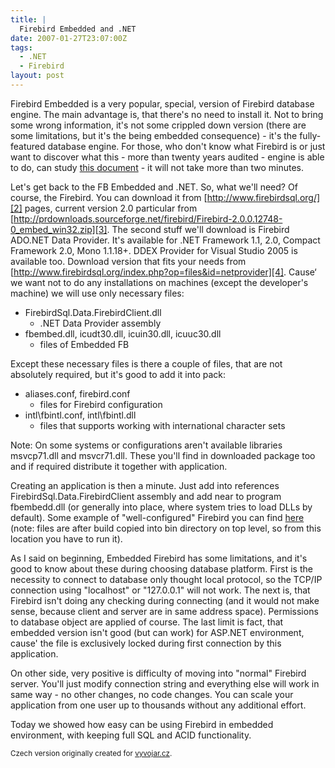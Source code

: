 ```yaml
---
title: |
  Firebird Embedded and .NET
date: 2007-01-27T23:07:00Z
tags:
  - .NET
  - Firebird
layout: post
---
```

Firebird Embedded is a very popular, special, version of Firebird database engine. The main advantage is, that there's no need to install it. Not to bring some wrong information, it's not some crippled down version (there are some limitations, but it's the being embedded consequence) - it's the fully-featured database engine. For those, who don't know what Firebird is or just want to discover what this - more than twenty years audited - engine is able to do, can study [this document][1] - it will not take more than two minutes.

Let's get back to the FB Embedded and .NET. So, what we'll need? Of course, the Firebird. You can download it from [http://www.firebirdsql.org/][2] pages, current version 2.0 particular from [http://prdownloads.sourceforge.net/firebird/Firebird-2.0.0.12748-0_embed_win32.zip][3]. The second stuff we'll download is Firebird ADO.NET Data Provider. It's available for .NET Framework 1.1, 2.0, Compact Framework 2.0, Mono 1.1.18+. DDEX Provider for Visual Studio 2005 is available too. Download version that fits your needs from [http://www.firebirdsql.org/index.php?op=files&id=netprovider][4]. Cause‘ we want not to do any installations on machines (except the developer's machine) we will use only necessary files:

* FirebirdSql.Data.FirebirdClient.dll
  * .NET Data Provider assembly
* fbembed.dll, icudt30.dll, icuin30.dll, icuuc30.dll
  * files of Embedded FB

Except these necessary files is there a couple of files, that are not absolutely required, but it's good to add it into pack:

* aliases.conf, firebird.conf
  * files for Firebird configuration
* intl\fbintl.conf, intl\fbintl.dll
  * files that supports working with international character sets

Note: On some systems or configurations aren't available libraries msvcp71.dll and msvcr71.dll. These you'll find in downloaded package too and if required distribute it together with application.

Creating an application is then a minute. Just add into references FirebirdSql.Data.FirebirdClient assembly and add near to program fbembedd.dll (or generally into place, where system tries to load DLLs by default). Some example of "well-configured" Firebird you can find [here][5] (note: files are after build copied into bin directory on top level, so from this location you have to run it).

As I said on beginning, Embedded Firebird has some limitations, and it's good to know about these during choosing database platform. First is the necessity to connect to database only thought local protocol, so the TCP/IP connection using "localhost" or "127.0.0.1" will not work. The next is, that Firebird isn't doing any checking during connecting (and it would not make sense, because client and server are in same address space). Permissions to database object are applied of course. The last limit is fact, that embedded version isn't good (but can work) for ASP.NET environment, cause' the file is exclusively locked during first connection by this application.

On other side, very positive is difficulty of moving into "normal" Firebird server. You'll just modify connection string and everything else will work in same way - no other changes, no code changes. You can scale your application from one user up to thousands without any additional effort.

Today we showed how easy can be using Firebird in embedded environment, with keeping full SQL and ACID functionality.

<small>Czech version originally created for [vyvojar.cz][6].</small>

[1]: http://www.firebirdnews.org/docs/fb2min.html
[2]: http://www.firebirdsql.org/
[3]: http://prdownloads.sourceforge.net/firebird/Firebird-2.0.0.12748-0_embed_win32.zip
[4]: http://www.firebirdsql.org/index.php?op=files&id=netprovider
[5]: http://blog.vyvojar.cz/files/folders/217860/download.aspx
[6]: http://www.vyvojar.cz/